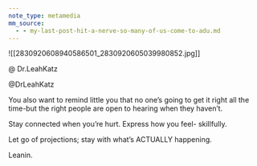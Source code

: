 ```yaml
---
note_type: metamedia
mm_source:
  - - my-last-post-hit-a-nerve-so-many-of-us-come-to-adu.md
---
```


![[2830920608940586501_2830920605039980852.jpg]]

@ Dr.LeahKatz

@DrLeahKatz

You also want to remind little you that
no one’s going to get it right all the
time-but the right people are open to
hearing when they haven’t.

Stay connected when you’re hurt.
Express how you feel- skillfully.

Let go of projections; stay with what’s
ACTUALLY happening.

Leanin.


